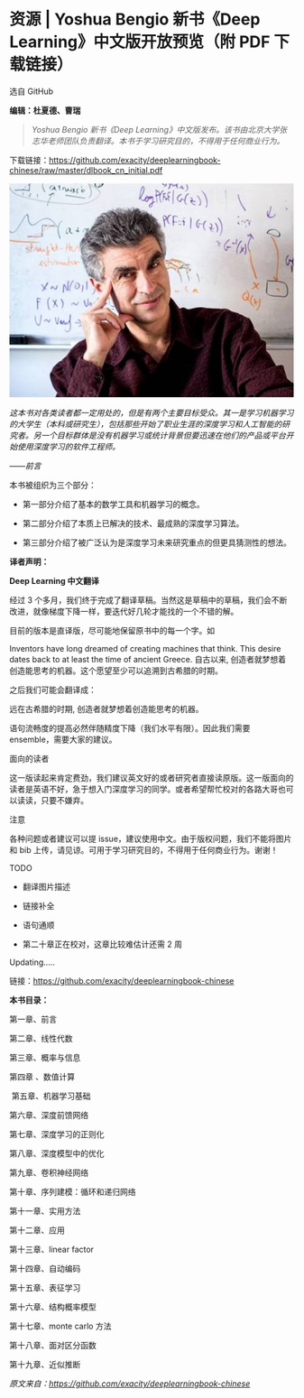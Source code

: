 # 资源 | Yoshua Bengio 新书《Deep Learning》中文版开放预览（附 PDF 下载链接）

选自 GitHub

**编辑：杜夏德、曹瑞**

> *Yoshua Bengio 新书《Deep Learning》中文版发布。该书由北京大学张志华老师团队负责翻译。本书于学习研究目的，不得用于任何商业行为。*

下载链接：https://github.com/exacity/deeplearningbook-chinese/raw/master/dlbook_cn_initial.pdf

![](img/6b1acb8621ac3e73ac6ac37ec8121db2.jpg)

*这本书对各类读者都一定用处的，但是有两个主要目标受众。其一是学习机器学习的大学生（本科或研究生），包括那些开始了职业生涯的深度学习和人工智能的研究者。另一个目标群体是没有机器学习或统计背景但要迅速在他们的产品或平台开始使用深度学习的软件工程师。*

*——前言*

本书被组织为三个部分：

*   第一部分介绍了基本的数学工具和机器学习的概念。

*   第二部分介绍了本质上已解决的技术、最成熟的深度学习算法。

*   第三部分介绍了被广泛认为是深度学习未来研究重点的但更具猜测性的想法。

**译者声明：**

**Deep Learning 中文翻译**

经过 3 个多月，我们终于完成了翻译草稿。当然这是草稿中的草稿，我们会不断改进，就像梯度下降一样，要迭代好几轮才能找的一个不错的解。

目前的版本是直译版，尽可能地保留原书中的每一个字。如

Inventors have long dreamed of creating machines that think. This desire dates back to at least the time of ancient Greece. 自古以来, 创造者就梦想着创造能思考的机器。这个愿望至少可以追溯到古希腊的时期。

之后我们可能会翻译成：

远在古希腊的时期, 创造者就梦想着创造能思考的机器。

语句流畅度的提高必然伴随精度下降（我们水平有限）。因此我们需要 ensemble，需要大家的建议。

面向的读者

这一版读起来肯定费劲，我们建议英文好的或者研究者直接读原版。这一版面向的读者是英语不好，急于想入门深度学习的同学。或者希望帮忙校对的各路大哥也可以读读，只要不嫌弃。

注意

各种问题或者建议可以提 issue，建议使用中文。由于版权问题，我们不能将图片和 bib 上传，请见谅。可用于学习研究目的，不得用于任何商业行为。谢谢！

TODO

*   翻译图片描述

*   链接补全

*   语句通顺

*   第二十章正在校对，这章比较难估计还需 2 周

Updating.....

链接：https://github.com/exacity/deeplearningbook-chinese

**本书目录：**

第一章、前言

第二章、线性代数

第三章、概率与信息

第四章 、数值计算

 第五章、机器学习基础

第六章、深度前馈网络

第七章、深度学习的正则化 

第八章、深度模型中的优化

第九章、卷积神经网络 

第十章、序列建模：循环和递归网络

第十一章、实用方法

第十二章、应用

第十三章、linear factor

第十四章、自动编码 

第十五章、表征学习

第十六章、结构概率模型 

第十七章、monte carlo 方法

第十八章、面对区分函数

第十九章、近似推断

*原文来自：https://github.com/exacity/deeplearningbook-chinese*